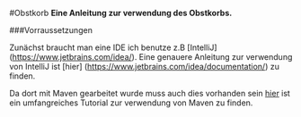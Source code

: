 #Obstkorb
__Eine Anleitung zur verwendung des Obstkorbs.__


###Vorraussetzungen

Zunächst braucht man eine IDE ich benutze z.B [IntelliJ] (https://www.jetbrains.com/idea/).
Eine genauere Anleitung zur verwendung von IntelliJ ist [hier] (https://www.jetbrains.com/idea/documentation/) zu finden.


Da dort mit Maven gearbeitet wurde muss auch dies vorhanden sein
[hier](https://maven.apache.org/guides/getting-started/index.html) ist ein umfangreiches Tutorial zur verwendung von Maven zu finden.

